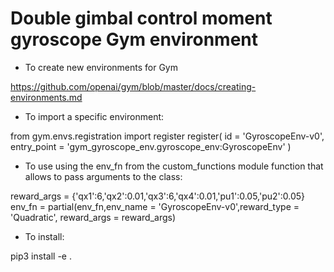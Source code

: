 # Double gimbal control moment gyroscope Gym environment

- To create new environments for Gym

https://github.com/openai/gym/blob/master/docs/creating-environments.md

- To import a specific environment: 

from gym.envs.registration import register
register(
    id = 'GyroscopeEnv-v0', 
    entry_point = 'gym_gyroscope_env.gyroscope_env:GyroscopeEnv'
)

- To use using the env_fn from the custom_functions module function that allows to pass arguments to the class:

reward_args = {'qx1':6,'qx2':0.01,'qx3':6,'qx4':0.01,'pu1':0.05,'pu2':0.05}
env_fn = partial(env_fn,env_name = 'GyroscopeEnv-v0',reward_type = 'Quadratic', reward_args = reward_args)

- To install: 

pip3 install -e .

